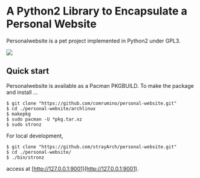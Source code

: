 # A Python2 Library to Encapsulate a Personal Website

Personalwebsite is a pet project implemented in Python2 under GPL3.

![](misc/stronz.gif?raw=true)

## Quick start

Personalwebsite is available as a Pacman PKGBUILD. To make the package and install ...
```
$ git clone "https://github.com/comrumino/personal-website.git"
$ cd ./personal-website/archlinux
$ makepkg
$ sudo pacman -U *pkg.tar.xz
$ sudo stronz 
```
For local development,
```
$ git clone "https://github.com/strayArch/personal-website.git"
$ cd ./personal-website/
$ ./bin/stronz
```
access at [http://127.0.0.1:9001](http://127.0.0.1:9001).
